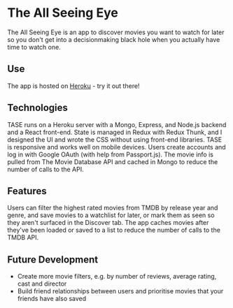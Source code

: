# The All Seeing Eye

The All Seeing Eye is an app to discover movies you want to watch for later so you don't get into a decisionmaking black hole when you actually have time to watch one.

## Use

The app is hosted on [Heroku](theallseeingeye.herokuapp.com) - try it out there!

## Technologies

TASE runs on a Heroku server with a Mongo, Express, and Node.js backend and a React front-end. State is managed in Redux with Redux Thunk, and I designed the UI and wrote the CSS without using front-end libraries. TASE is responsive and works well on mobile devices. Users create accounts and log in with Google OAuth (with help from Passport.js). The movie info is pulled from The Movie Database API and cached in Mongo to reduce the number of calls to the API.

## Features

Users can filter the highest rated movies from TMDB by release year and genre, and save movies to a watchlist for later, or mark them as seen so they aren't surfaced in the Discover tab. The app caches movies after they've been loaded or saved to a list to reduce the number of calls to the TMDB API.

## Future Development

- Create more movie filters, e.g. by number of reviews, average rating, cast and director
- Build friend relationships between users and prioritise movies that your friends have also saved
